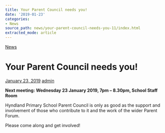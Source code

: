 ```yaml
---
title: Your Parent Council needs you!
date: '2019-01-23'
categories:
- News
source_path: news/your-parent-council-needs-you-11/index.html
extracted_mode: article
---
```

[News](category/news/)

# Your Parent Council needs you!

[January 23, 2019](news/your-parent-council-needs-you-11/) [admin](author/admin/)

**Next meeting: Wednesday 23 January 2019, 7pm – 8.30pm, School Staff Room**

Hyndland Primary School Parent Council is only as good as the support and involvement of those who contribute to it and the work of the wider Parent Forum.

Please come along and get involved!
